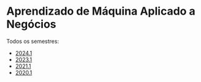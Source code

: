 # Aprendizado de Máquina Aplicado a Negócios

Todos os semestres: 
* [2024.1](aulas/2024_1.md)
* [2023.1](aulas/2023_1.md)
* [2021.1](aulas/2021_1.md)
* [2020.1](aulas/2020_1.md)
